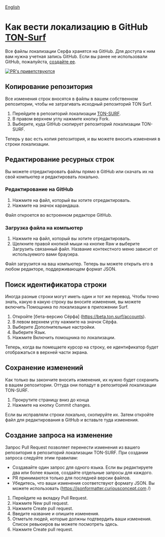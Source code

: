 [English](./README.md)

# Как вести локализацию в GitHub [TON-Surf](https://ton.surf)

Все файлы локализации Серфа хранятся на GitHub. Для доступа к ним вам нужна учетная запись GitHub. Если вы ранее не использовали GitHub, пожалуйста, [создайте ее](https://github.com/signup?ref_cta=Sign+up&ref_loc=header+logged+out&ref_page=%2F&source=header-home).

[![PR's приветствуются](https://img.shields.io/badge/PRs-welcome-brightgreen.svg?style=flat-square)](http://makeapullrequest.com)

## Копирование репозитория

Все изменения строк вносятся в файлы в вашем собственном репозитории, чтобы не затрагивать исходный репозиторий TON Surf.
1. Перейдите в репозиторий локализации [TON-SURF](https://github.com/tonlabs/TON-Surf-Localization).
2. В правом верхнем углу нажмите кнопку Fork.
3. Выберите, куда GitHub скопирует репозиторий локализации TON-SURF.

Теперь у вас есть копия репозитория, и вы можете вносить изменения в строки локализации.

## Редактирование ресурных строк

Вы можете отредактировать файлы прямо в GitHub или скачать их на свой компьютер и редактировать локально.

### Редактирование на GitHub

1. Нажмите на файл, который вы хотите отредактировать.
2. Нажмите на значок карандаша.

Файл откроется во встроенном редакторе GitHub.

### Загрузка файла на компьютер

1. Нажмите на файл, который вы хотите отредактировать.
2. Щелкните правой кнопкой мыши на кнопке Raw и выберите Загрузить связанный файл. Название контекстного меню зависит от используемого вами браузера.

Файл загрузится на ваш компьютер. Теперь вы можете открыть его в любом редакторе, поддерживающем формат JSON.

## Поиск идентификатора строки

Иногда разные строки могут иметь один и тот же перевод. Чтобы точно знать, какую в какую строку вы вносите изменения, вы можете включить Помощника по локализации в приложении Surf.

1. Откройте [бета-версию Сёрфа] (https://beta.ton.surf/accounts).
2. В левом верхнем углу нажмите на значок Сёрфа.
3. Выберите Дополнительные настройки.
4. Выберите Язык.
5. Нажмите Включить помощника по локализации.

Теперь, когда вы помещаете курсор на строку, ее идентификатор будет отображаться в верхней части экрана.

## Сохранение изменений

Как только вы закончите вносить изменения, их нужно будет сохранить в вашем репозитории. Оттуда они попадут в репозиторий локализации TON-SURF.

1. Прокрутите страницу вниз до конца
2. Нажмите на кнопку Commit changes.

Если вы исправляли строки локально, скопируйте их. Затем откройте файл для редактирования в GitHub и вставьте туда изменения.

## Создание запроса на изменение

Запрос Pull Request позволяет перенести изменения из вашего репозитория в репозиторий локализации TON-SURF. При создании запроса следуйте этим правилам:
- Создавайте один запрос для одного языка. Если вы редактируете два или более языков, создайте отдельные запросы для каждого.
- PR принимаются только для последней версии файлов.
- Убедитесь, что ваши изменения соответствуют формату JSON. Вы можете использовать (https://jsonformatter.curiousconcept.com /)

1. Перейдите на вкладку Pull Request. 
2. Нажмите New pull request. 
3. Нажмите Create pull request.
4. Введите название и опишите изменения.
5. Отметьте людей, которые должны подтвердить ваши изменения. Список ревьюиров вы можете посмотреть здесь.
6. Нажмите Create pull request. 



